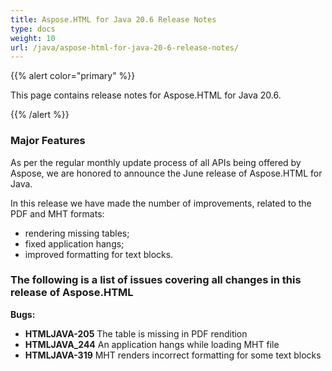 ```yaml
---
title: Aspose.HTML for Java 20.6 Release Notes
type: docs
weight: 10
url: /java/aspose-html-for-java-20-6-release-notes/
---
```


{{% alert color="primary" %}} 

This page contains release notes for Aspose.HTML for Java 20.6.

{{% /alert %}} 
### **Major Features**
As per the regular monthly update process of all APIs being offered by Aspose, we are honored to announce the June release of Aspose.HTML for Java.

In this release we have made the number of improvements, related to the PDF and  MHT formats:
 

* rendering missing tables;
* fixed application hangs;
* improved formatting for text blocks.

### **The following is a list of issues covering all changes in this release of Aspose.HTML**

**Bugs:**
* **HTMLJAVA-205** The table is missing in PDF rendition
* **HTMLJAVA_244** An application hangs while loading MHT file
* **HTMLJAVA-319** MHT renders incorrect formatting for some text blocks
